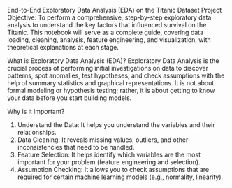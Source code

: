End-to-End Exploratory Data Analysis (EDA) on the Titanic Dataset
Project Objective: To perform a comprehensive, step-by-step exploratory data analysis to understand the key factors that influenced survival on the Titanic. This notebook will serve as a complete guide, covering data loading, cleaning, analysis, feature engineering, and visualization, with theoretical explanations at each stage.

What is Exploratory Data Analysis (EDA)?
Exploratory Data Analysis is the crucial process of performing initial investigations on data to discover patterns, spot anomalies, test hypotheses, and check assumptions with the help of summary statistics and graphical representations. It is not about formal modeling or hypothesis testing; rather, it is about getting to know your data before you start building models.

Why is it important?

1.   Understand the Data: It helps you understand the variables and their  relationships.
2.   Data Cleaning: It reveals missing values, outliers, and other inconsistencies that need to be handled.
3.   Feature Selection: It helps identify which variables are the most important for your problem (feature engineering and selection).
4.   Assumption Checking: It allows you to check assumptions that are required  for certain machine learning models (e.g., normality, linearity).
